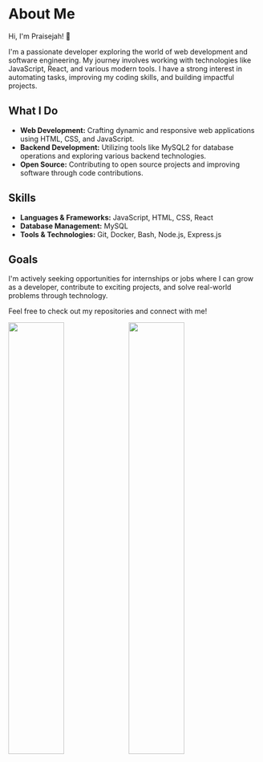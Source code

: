 # About Me

Hi, I'm Praisejah! 👋

I'm a passionate developer exploring the world of web development and software engineering. My journey involves working with technologies like JavaScript, React, and various modern tools. I have a strong interest in automating tasks, improving my coding skills, and building impactful projects.

## What I Do

- **Web Development:** Crafting dynamic and responsive web applications using HTML, CSS, and JavaScript.
- **Backend Development:** Utilizing tools like MySQL2 for database operations and exploring various backend technologies.
- **Open Source:** Contributing to open source projects and improving software through code contributions.

## Skills

- **Languages & Frameworks:** JavaScript, HTML, CSS, React
- **Database Management:** MySQL
- **Tools & Technologies:** Git, Docker, Bash, Node.js, Express.js

## Goals

I'm actively seeking opportunities for internships or jobs where I can grow as a developer, contribute to exciting projects, and solve real-world problems through technology.

Feel free to check out my repositories and connect with me!





<img align="left" width="47%" src="https://github-readme-stats.vercel.app/api?username=praisejahuzoma&show_icons=true&theme=radical"/>

<img align="left" width="47%" src="https://github-readme-stats.vercel.app/api/top-langs/?username=praisejahuzoma&layout=compact"/>



